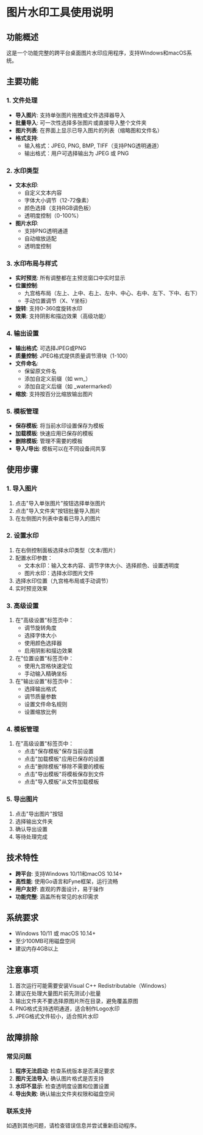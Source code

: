 # 图片水印工具使用说明

## 功能概述

这是一个功能完整的跨平台桌面图片水印应用程序，支持Windows和macOS系统。

## 主要功能

### 1. 文件处理
- **导入图片**: 支持单张图片拖拽或文件选择器导入
- **批量导入**: 可一次性选择多张图片或直接导入整个文件夹
- **图片列表**: 在界面上显示已导入图片的列表（缩略图和文件名）
- **格式支持**: 
  - 输入格式：JPEG, PNG, BMP, TIFF（支持PNG透明通道）
  - 输出格式：用户可选择输出为 JPEG 或 PNG

### 2. 水印类型
- **文本水印**: 
  - 自定义文本内容
  - 字体大小调节（12-72像素）
  - 颜色选择（支持RGB调色板）
  - 透明度控制（0-100%）
- **图片水印**: 
  - 支持PNG透明通道
  - 自动缩放适配
  - 透明度控制

### 3. 水印布局与样式
- **实时预览**: 所有调整都在主预览窗口中实时显示
- **位置控制**: 
  - 九宫格布局（左上、上中、右上、左中、中心、右中、左下、下中、右下）
  - 手动位置调节（X、Y坐标）
- **旋转**: 支持0-360度旋转水印
- **效果**: 支持阴影和描边效果（高级功能）

### 4. 输出设置
- **输出格式**: 可选择JPEG或PNG
- **质量控制**: JPEG格式提供质量调节滑块（1-100）
- **文件命名**: 
  - 保留原文件名
  - 添加自定义前缀（如 wm_）
  - 添加自定义后缀（如 _watermarked）
- **缩放**: 支持按百分比缩放输出图片

### 5. 模板管理
- **保存模板**: 将当前水印设置保存为模板
- **加载模板**: 快速应用已保存的模板
- **删除模板**: 管理不需要的模板
- **导入/导出**: 模板可以在不同设备间共享

## 使用步骤

### 1. 导入图片
1. 点击"导入单张图片"按钮选择单张图片
2. 点击"导入文件夹"按钮批量导入图片
3. 在左侧图片列表中查看已导入的图片

### 2. 设置水印
1. 在右侧控制面板选择水印类型（文本/图片）
2. 配置水印参数：
   - 文本水印：输入文本内容、调节字体大小、选择颜色、设置透明度
   - 图片水印：选择水印图片文件
3. 选择水印位置（九宫格布局或手动调节）
4. 实时预览效果

### 3. 高级设置
1. 在"高级设置"标签页中：
   - 调节旋转角度
   - 选择字体大小
   - 使用颜色选择器
   - 启用阴影和描边效果
2. 在"位置设置"标签页中：
   - 使用九宫格快速定位
   - 手动输入精确坐标
3. 在"输出设置"标签页中：
   - 选择输出格式
   - 调节质量参数
   - 设置文件命名规则
   - 设置缩放比例

### 4. 模板管理
1. 在"高级设置"标签页中：
   - 点击"保存模板"保存当前设置
   - 点击"加载模板"应用已保存的设置
   - 点击"删除模板"移除不需要的模板
   - 点击"导出模板"将模板保存到文件
   - 点击"导入模板"从文件加载模板

### 5. 导出图片
1. 点击"导出图片"按钮
2. 选择输出文件夹
3. 确认导出设置
4. 等待处理完成

## 技术特性

- **跨平台**: 支持Windows 10/11和macOS 10.14+
- **高性能**: 使用Go语言和Fyne框架，运行流畅
- **用户友好**: 直观的界面设计，易于操作
- **功能完整**: 涵盖所有常见的水印需求

## 系统要求

- Windows 10/11 或 macOS 10.14+
- 至少100MB可用磁盘空间
- 建议内存4GB以上

## 注意事项

1. 首次运行可能需要安装Visual C++ Redistributable（Windows）
2. 建议在处理大量图片前先测试小批量
3. 输出文件夹不要选择原图片所在目录，避免覆盖原图
4. PNG格式支持透明通道，适合制作Logo水印
5. JPEG格式文件较小，适合照片水印

## 故障排除

### 常见问题
1. **程序无法启动**: 检查系统版本是否满足要求
2. **图片无法导入**: 确认图片格式是否支持
3. **水印不显示**: 检查透明度设置和位置设置
4. **导出失败**: 确认输出文件夹权限和磁盘空间

### 联系支持
如遇到其他问题，请检查错误信息并尝试重新启动程序。
